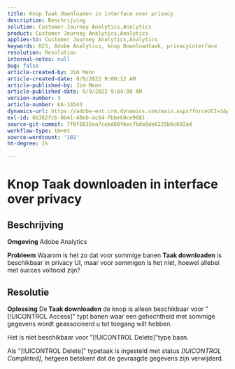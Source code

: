 ```yaml
---
title: Knop Taak downloaden in interface over privacy
description: Beschrijving
solution: Customer Journey Analytics,Analytics
product: Customer Journey Analytics,Analytics
applies-to: Customer Journey Analytics,Analytics
keywords: KCS, Adobe Analytics, knop Downloadtaak, privacyinterface
resolution: Resolution
internal-notes: null
bug: false
article-created-by: Jim Menn
article-created-date: 9/9/2022 9:00:12 AM
article-published-by: Jim Menn
article-published-date: 9/9/2022 9:04:00 AM
version-number: 3
article-number: KA-14543
dynamics-url: https://adobe-ent.crm.dynamics.com/main.aspx?forceUCI=1&pagetype=entityrecord&etn=knowledgearticle&id=df343ccf-1d30-ed11-9db1-0022480866ad
exl-id: 6b362fcb-0b41-40eb-ac64-fbbe60ce9681
source-git-commit: 7f0f5035ea7cebd60f6ec7bda9de6225b6c602a4
workflow-type: tm+mt
source-wordcount: '102'
ht-degree: 1%

---
```


# Knop Taak downloaden in interface over privacy

## Beschrijving


<b>Omgeving</b>
Adobe Analytics

<b>Probleem</b>
Waarom is het zo dat voor sommige banen <b>Taak downloaden</b> is beschikbaar in privacy UI, maar voor sommigen is het niet, hoewel allebei met succes voltooid zijn?


## Resolutie


<b>Oplossing</b>
De<b> Taak downloaden</b> de knop is alleen beschikbaar voor &quot;[!UICONTROL Access]&quot; typt banen waar een gehechtheid met sommige gegevens wordt geassocieerd u tot toegang wilt hebben.

Het is niet beschikbaar voor &quot;[!UICONTROL Delete]&quot;type baan.

Als &quot;[!UICONTROL Delete]&quot; typetaak is ingesteld met status *[!UICONTROL Completed]*, hetgeen betekent dat de gevraagde gegevens zijn verwijderd.
